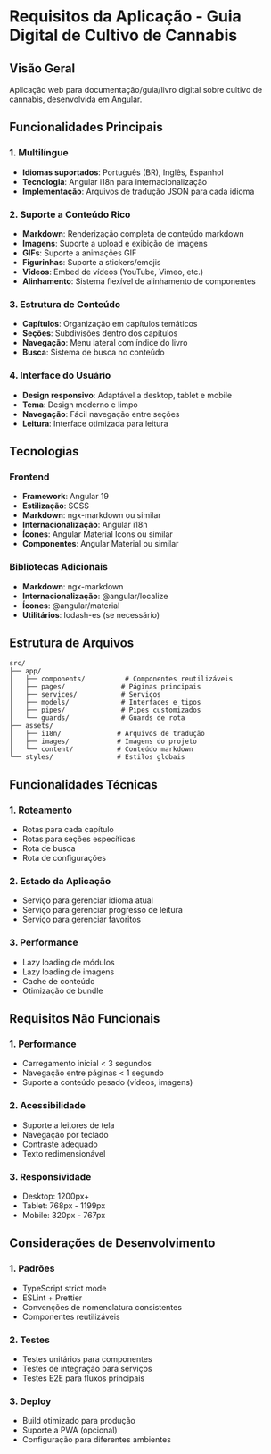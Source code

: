 # Requisitos da Aplicação - Guia Digital de Cultivo de Cannabis

## Visão Geral
Aplicação web para documentação/guia/livro digital sobre cultivo de cannabis, desenvolvida em Angular.

## Funcionalidades Principais

### 1. Multilíngue
- **Idiomas suportados**: Português (BR), Inglês, Espanhol
- **Tecnologia**: Angular i18n para internacionalização
- **Implementação**: Arquivos de tradução JSON para cada idioma

### 2. Suporte a Conteúdo Rico
- **Markdown**: Renderização completa de conteúdo markdown
- **Imagens**: Suporte a upload e exibição de imagens
- **GIFs**: Suporte a animações GIF
- **Figurinhas**: Suporte a stickers/emojis
- **Vídeos**: Embed de vídeos (YouTube, Vimeo, etc.)
- **Alinhamento**: Sistema flexível de alinhamento de componentes

### 3. Estrutura de Conteúdo
- **Capítulos**: Organização em capítulos temáticos
- **Seções**: Subdivisões dentro dos capítulos
- **Navegação**: Menu lateral com índice do livro
- **Busca**: Sistema de busca no conteúdo

### 4. Interface do Usuário
- **Design responsivo**: Adaptável a desktop, tablet e mobile
- **Tema**: Design moderno e limpo
- **Navegação**: Fácil navegação entre seções
- **Leitura**: Interface otimizada para leitura

## Tecnologias

### Frontend
- **Framework**: Angular 19
- **Estilização**: SCSS
- **Markdown**: ngx-markdown ou similar
- **Internacionalização**: Angular i18n
- **Ícones**: Angular Material Icons ou similar
- **Componentes**: Angular Material ou similar

### Bibliotecas Adicionais
- **Markdown**: ngx-markdown
- **Internacionalização**: @angular/localize
- **Ícones**: @angular/material
- **Utilitários**: lodash-es (se necessário)

## Estrutura de Arquivos

```
src/
├── app/
│   ├── components/          # Componentes reutilizáveis
│   ├── pages/              # Páginas principais
│   ├── services/           # Serviços
│   ├── models/             # Interfaces e tipos
│   ├── pipes/              # Pipes customizados
│   └── guards/             # Guards de rota
├── assets/
│   ├── i18n/              # Arquivos de tradução
│   ├── images/            # Imagens do projeto
│   └── content/           # Conteúdo markdown
└── styles/                # Estilos globais
```

## Funcionalidades Técnicas

### 1. Roteamento
- Rotas para cada capítulo
- Rotas para seções específicas
- Rota de busca
- Rota de configurações

### 2. Estado da Aplicação
- Serviço para gerenciar idioma atual
- Serviço para gerenciar progresso de leitura
- Serviço para gerenciar favoritos

### 3. Performance
- Lazy loading de módulos
- Lazy loading de imagens
- Cache de conteúdo
- Otimização de bundle

## Requisitos Não Funcionais

### 1. Performance
- Carregamento inicial < 3 segundos
- Navegação entre páginas < 1 segundo
- Suporte a conteúdo pesado (vídeos, imagens)

### 2. Acessibilidade
- Suporte a leitores de tela
- Navegação por teclado
- Contraste adequado
- Texto redimensionável

### 3. Responsividade
- Desktop: 1200px+
- Tablet: 768px - 1199px
- Mobile: 320px - 767px

## Considerações de Desenvolvimento

### 1. Padrões
- TypeScript strict mode
- ESLint + Prettier
- Convenções de nomenclatura consistentes
- Componentes reutilizáveis

### 2. Testes
- Testes unitários para componentes
- Testes de integração para serviços
- Testes E2E para fluxos principais

### 3. Deploy
- Build otimizado para produção
- Suporte a PWA (opcional)
- Configuração para diferentes ambientes
